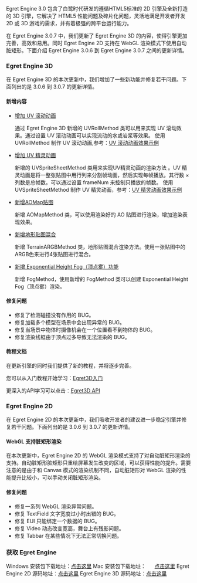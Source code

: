 Egret Engine 3.0 包含了白鹭时代研发的遵循HTML5标准的 2D 引擎及全新打造的 3D 引擎，它解决了 HTML5 性能问题及碎片化问题，灵活地满足开发者开发 2D 或 3D 游戏的需求，并有着极强的跨平台运行能力。

在 Egret Engine 3.0.7 中，我们更新了 Egret Engine 3D 的内容，使得引擎更加完善，高效和易用。同时 Egret Engine 2D 支持在 WebGL 渲染模式下使用自动脏矩形。下面介绍 Egret Engine 3.0.6 到 Egret Engine 3.0.7 之间的更新详情。

### Egret Engine 3D

在 Egret Engine 3D 的本次更新中，我们增加了一些新功能并修复若干问题。下面列出的是 3.0.6 到 3.0.7 的更新详情。

#### 新增内容

* [增加 UV 滚动动画](http://edn.egret.com/cn/apidoc/index/name/egret3d.UVRollMethod)

	通过 Egret Engine 3D 新增的 UVRollMethod 类可以用来实现 UV 滚动效果。通过设置 UV 滚动动画可以实现流动的水或岩浆等效果。
	使用 UVRollMethod 制作 UV 滚动动画,参考：[UV 滚动动画效果示例](http://edn.egret.com/cn/portal/article/index/id/931)

* [增加 UV 精灵动画](http://edn.egret.com/cn/apidoc/index/name/egret3d.UVSpriteSheetMethod)

	新增的 UVSpriteSheetMethod 类用来实现UV精灵动画的渲染方法 。UV 精灵动画是将一整张贴图中用行列来分割帧动画，然后实现每帧播放。其行数 × 列数是总帧数。可以通过设置 frameNum 来控制只播放的帧数。
	使用 UVSpriteSheetMethod 制作 UV 精灵动画，参考：[UV 精灵动画效果示例](http://edn.egret.com/cn/portal/article/index/id/932)

* [新增AOMap贴图](http://edn.egret.com/cn/apidoc/index/name/egret3d.AOMapMethod)

	新增 AOMapMethod 类，可以使用渲染好的 AO 贴图进行渲染，增加渲染表现效果。

* [新增地形贴图混合](http://edn.egret.com/cn/apidoc/index/name/egret3d.TerrainARGBMethod)

	新增 TerrainARGBMethod 类，地形贴图混合渲染方法。使用一张贴图中的ARGB色来进行4张贴图进行混合。

* [新增 Exponential Height Fog（顶点雾）功能](http://edn.egret.com/cn/apidoc/index/name/egret3d.FogMethod)

	新增 FogMethod，使用新增的 FogMethod 类可以创建 Exponential Height Fog（顶点雾）渲染。

#### 修复问题

* 修复了检测碰撞没有作用的 BUG。
* 修复加载多个模型在场景中会出现异常的 BUG。
* 修复当场景中物体时摄像机会在一个位置看不到物体的 BUG。
* 修复渲染线框由于顶点过多导致无法渲染的 BUG。 

#### 教程文档

在更新引擎的同时我们提供了新的教程，并将逐步完善。

您可以从入门教程开始学习：[Egret3D入门](http://edn.egret.com/cn/docs/page/906)

更深入的API学习可以点击：[Egret3D API](http://edn.egret.com/cn/apidoc/index/name/egret3d.AudioManager)

### Egret Engine 2D
 
在 Egret Engine 2D 的本次更新中，我们吸收开发者的建议进一步稳定引擎并修复若干问题。下面列出的是 3.0.6 到 3.0.7 的更新详情。

#### WebGL 支持脏矩形渲染

在本次更新中，Egret Engine 2D 的 WebGL 渲染模式支持了对自动脏矩形渲染的支持。自动脏矩形脏矩形只重绘屏幕发生改变的区域，可以获得性能的提升。需要注意的是由于和 Canvas 模式的渲染机制不同，自动脏矩形对 WebGL 渲染的性能提升比较小，可以手动关闭脏矩形渲染。

#### 修复问题

* 修复一系列 WebGL 渲染异常问题。
* 修复 TextField 文字宽度过小时出错的 BUG。
* 修复 EUI 只能绑定一个数据的 BUG。
* 修复 Video 动态改变宽高，舞台上有残影问题。
* 修复 Tabbar 在某些情况下无法正常切换问题。

### 获取 Egret Engine

Windows 安装包下载地址：[点击这里](http://tool.egret-labs.org/EgretEngine/EgretEngine-v3.0.7.exe)
Mac 安装包下载地址：&nbsp;&nbsp;&nbsp;&nbsp;&nbsp; [点击这里](http://tool.egret-labs.org/EgretEngine/EgretEngine-v3.0.7.dmg)
Egret Engine 2D 源码地址：[点击这里](https://github.com/egret-labs/egret-core/tree/v3.0.7)
Egret Engine 3D 源码地址：[点击这里](https://github.com/egret-labs/egret-3d/releases/tag/v3.0.7)




